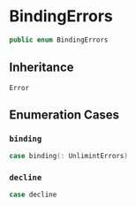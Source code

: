 # BindingErrors

``` swift
public enum BindingErrors
```

## Inheritance

`Error`

## Enumeration Cases

### `binding`

``` swift
case binding(: UnlimintErrors)
```

### `decline`

``` swift
case decline
```
